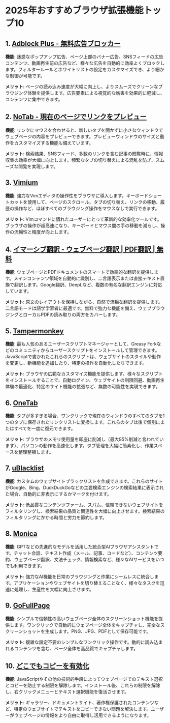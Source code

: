 # 2025年おすすめブラウザ拡張機能トップ10

## 1. [Adblock Plus - 無料広告ブロッカー](https://chromewebstore.google.com/detail/cfhdojbkjhnklbpkdaibdccddilifddb)

**機能**: 迷惑なポップアップ広告、ページ上部のバナー広告、SNSフィードの広告コンテンツ、動画再生前の広告など、様々な広告を自動的に効率よくブロックします。フィルタールールとホワイトリストの設定をカスタマイズでき、より細かな制御が可能です。

**メリット**: ページの読み込み速度が大幅に向上し、よりスムーズでクリーンなブラウジング体験を提供します。広告要素による視覚的な妨害を効果的に軽減し、コンテンツに集中できます。

## 2. [NoTab - 現在のページでリンクをプレビュー](https://notab.wand.tools)
**機能**: リンクにマウスを合わせると、新しいタブを開かずに小さなウィンドウでウェブページの内容をプレビューできます。プレビューウィンドウのサイズと動作をカスタマイズする機能も備えています。

**メリット**: 検索結果、SNSフィード、多数のリンクを含む記事の閲覧時に、情報収集の効率が大幅に向上します。頻繁なタブの切り替えによる混乱を防ぎ、スムーズな閲覧を実現します。

## 3. [Vimium](https://chromewebstore.google.com/detail/vimium/dbepggeogbaibhgnhhndojpepiihcmeb)
**機能**: 強力なVimエディタの操作性をブラウザに導入します。キーボードショートカットを使用して、ページのスクロール、タブの切り替え、リンクの移動、履歴の操作など、ほぼすべてのブラウジング操作をマウスなしで実行できます。

**メリット**: Vimコマンドに慣れたユーザーにとって革新的な効率化ツールです。ブラウザの操作が超高速になり、キーボードとマウス間の手の移動を減らし、操作の流暢性と精度が向上します。

## 4. [イマーシブ翻訳 - ウェブページ翻訳 | PDF翻訳 | 無料](https://chromewebstore.google.com/detail/bpoadfkcbjbfhfodiogcnhhhpibjhbnh)
**機能**: ウェブページとPDFドキュメントのスマートで効率的な翻訳を提供します。メインコンテンツ領域を自動的に識別し、二言語表示または直接テキスト置換で翻訳します。Google翻訳、DeepLなど、複数の有名な翻訳エンジンに対応しています。

**メリット**: 原文のレイアウトを保持しながら、自然で流暢な翻訳を提供します。二言語モードは語学学習者に最適です。無料で強力な機能を備え、ウェブブラウジングとローカルPDFの読み取りの両方をカバーします。

## 5. [Tampermonkey](https://chromewebstore.google.com/detail/dhdgffkkebhmkfjojejmpbldmpobfkfo)
**機能**: 最も人気のあるユーザースクリプトマネージャーとして、Greasy Forkなどのコミュニティからユーザースクリプトをインストールして管理できます。JavaScriptで書かれたこれらのスクリプトは、ウェブサイトのスタイルや動作を変更し、新機能を追加したり、特定の操作を自動化したりできます。

**メリット**: ブラウザの広範なカスタマイズ機能を提供します。様々なスクリプトをインストールすることで、自動ログイン、ウェブサイトの制限回避、動画再生体験の最適化、特定のサイト機能の拡張など、無数の可能性を実現できます。

## 6. [OneTab](https://chromewebstore.google.com/detail/onetab/chphlpgkkbolifaimnlloiipkdnihall)
**機能**: タブが多すぎる場合、ワンクリックで現在のウィンドウのすべてのタブを1つのタブに保存されたリンクリストに変換します。これらのタブは後で個別にまたはすべてを一度に復元できます。

**メリット**: ブラウザのメモリ使用量を即座に削減し（最大95%削減と言われています）、パソコンの動作を高速化します。タブ管理を大幅に簡素化し、作業スペースを整理整頓します。

## 7. [uBlacklist](https://chromewebstore.google.com/detail/ublacklist/pncfbmialoiaghdehhbnbhkkgmjanfhe)
**機能**: カスタムのウェブサイトブラックリストを作成できます。これらのサイトがGoogle、Bing、DuckDuckGoなどの主要検索エンジンの検索結果に表示された場合、自動的に非表示にするかマークを付けます。

**メリット**: 低品質なコンテンツファーム、スパム、信頼できないウェブサイトをフィルタリングし、検索結果の品質と関連性を大幅に向上させます。検索結果のフィルタリングにかかる時間と労力を節約します。

## 8. [Monica](https://chromewebstore.google.com/detail/ofpnmcalabcbjgholdjcjblkibolbppb)
**機能**: GPTなどの先進的なモデルを活用した統合型AIブラウザアシスタントです。チャット会話、テキスト作成（メール、記事、コードなど）、コンテンツ要約、ウェブページ翻訳、文法チェック、情報検索など、様々なAIサービスをいつでも利用できます。

**メリット**: 強力なAI機能を日常のブラウジングと作業にシームレスに統合します。アプリケーションやウェブサイトを切り替えることなく、様々なタスクを迅速に処理し、生産性を大幅に向上させます。

## 9. [GoFullPage](https://chromewebstore.google.com/detail/fdpohaocaechififmbbbbbknoalclacl)
**機能**: シンプルで信頼性の高いウェブページ全体のスクリーンショット機能を提供します。ワンクリックで自動的にウェブページ全体をキャプチャし、完全なスクリーンショットを生成します。PNG、JPG、PDFとして保存可能です。

**メリット**: 複雑な設定不要のシンプルなワンクリック操作です。動的に読み込まれるコンテンツを含む、ページ全体を高品質でキャプチャします。

## 10. [どこでもコピーを有効化](https://chromewebstore.google.com/detail/nahkcohcfljjjkhdcbfdphegdoiflbjd)
**機能**: JavaScriptやその他の技術的手段によってウェブページでのテキスト選択とコピーを防止する制限を解除します。インストール後、これらの制限を解除し、右クリックメニューとテキスト選択機能を復活させます。

**メリット**: ギャラリー、ドキュメントサイト、著作権保護されたコンテンツなど、特定のウェブサイトでテキストをコピーできない問題を解決します。ユーザーがウェブページの情報をより自由に取得し活用できるようになります。
